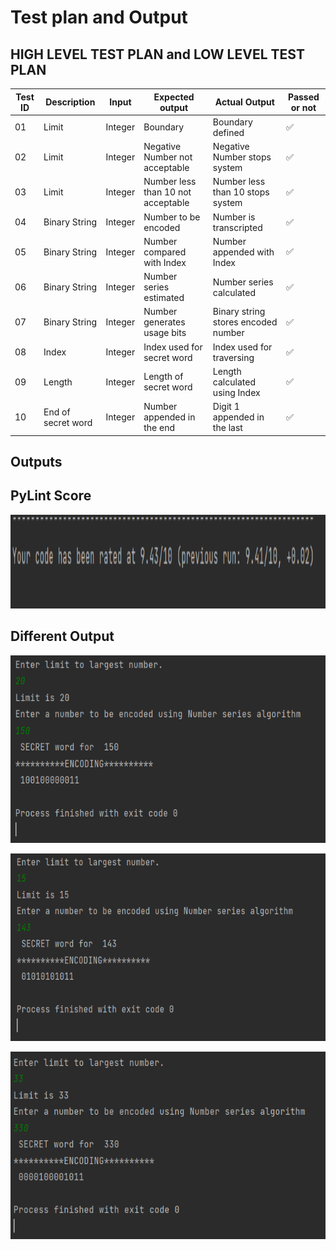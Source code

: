 # Test plan and Output

## HIGH LEVEL TEST PLAN and LOW LEVEL TEST PLAN

| Test ID | Description | Input | Expected output | Actual Output | Passed or not |
| --- | --- | --- | --- | --- | --- |
| 01 | Limit | Integer | Boundary  | Boundary defined  |  ✅ |
| 02 | Limit | Integer   | Negative Number not acceptable | Negative Number stops system |   ✅ |
| 03 | Limit | Integer  | Number less than 10 not acceptable | Number less than 10 stops system | ✅ |
| 04 | Binary String | Integer | Number to be encoded | Number is transcripted | ✅ |
| 05 | Binary String | Integer | Number compared with Index  |  Number appended with Index  |    ✅ |  
| 06 | Binary String | Integer | Number  series estimated   | Number  series calculated    |    ✅ |  
| 07 |Binary String | Integer | Number generates usage bits  | Binary string stores encoded number    |    ✅ |  
| 08 | Index | Integer | Index used for secret word    | Index used for traversing    |    ✅ |  
| 09 | Length | Integer | Length of secret word      | Length calculated using Index             |    ✅ |  
| 10 | End of secret word  | Integer | Number appended in the end  | Digit 1 appended in the last   |    ✅ |  



## Outputs

## PyLint Score
<p align="center">
  <img 
    width="600"
    height="150"
src="https://github.com/Madhushreevp/OOPs-Python/blob/cae2b686aac6d84d5956f1676f6440b387dde919/4_TestPlan&Output/PyLint%20Score.PNG"
       >
</p>

## Different Output 
<p align="center">
  <img 
    width="600"
    height="300"
src="https://github.com/Madhushreevp/OOPs-Python/blob/cae2b686aac6d84d5956f1676f6440b387dde919/4_TestPlan&Output/output1.PNG"      
       >
</p>

<p align="center">
  <img 
    width="600"
    height="300"
src="https://github.com/Madhushreevp/OOPs-Python/blob/cae2b686aac6d84d5956f1676f6440b387dde919/4_TestPlan&Output/output2.PNG"      
       >
</p>

<p align="center">
  <img 
    width="600"
    height="300"
src="https://github.com/Madhushreevp/OOPs-Python/blob/cae2b686aac6d84d5956f1676f6440b387dde919/4_TestPlan&Output/output3.PNG"      
       >
</p>
